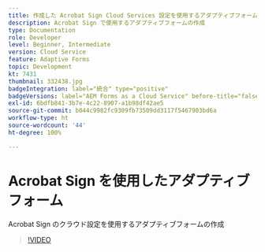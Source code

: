 ```yaml
---
title: 作成した Acrobat Sign Cloud Services 設定を使用するアダプティブフォームの作成
description: Acrobat Sign で使用するアダプティブフォームの作成
type: Documentation
role: Developer
level: Beginner, Intermediate
version: Cloud Service
feature: Adaptive Forms
topic: Development
kt: 7431
thumbnail: 332438.jpg
badgeIntegration: label="統合" type="positive"
badgeVersions: label="AEM Forms as a Cloud Service" before-title="false"
exl-id: 6bdfb841-3b7e-4c22-8907-a1b98df42ae5
source-git-commit: b044c9982fc9309fb73509dd3117f5467903bd6a
workflow-type: ht
source-wordcount: '44'
ht-degree: 100%

---
```


# Acrobat Sign を使用したアダプティブフォーム

Acrobat Sign のクラウド設定を使用するアダプティブフォームの作成

>[!VIDEO](https://video.tv.adobe.com/v/332438?quality=12&learn=on)

